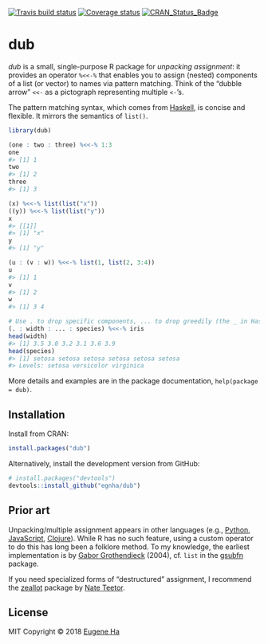 
<!-- README.md is generated from README.Rmd. Please edit that file -->

[![Travis build
status](https://travis-ci.org/egnha/dub.svg?branch=master)](https://travis-ci.org/egnha/dub)
[![Coverage
status](https://codecov.io/gh/egnha/dub/branch/master/graph/badge.svg)](https://codecov.io/github/egnha/dub?branch=master)
[![CRAN\_Status\_Badge](http://www.r-pkg.org/badges/version/dub)](https://cran.r-project.org/package=dub)

# dub

*dub* is a small, single-purpose R package for *unpacking assignment*:
it provides an operator `%<<-%` that enables you to assign (nested)
components of a list (or vector) to names via pattern matching. Think of
the “dubble arrow” `<<-` as a pictograph representing multiple `<-`’s.

The pattern matching syntax, which comes from
[Haskell](https://en.wikibooks.org/wiki/Haskell/Pattern_matching), is
concise and flexible. It mirrors the semantics of `list()`.

``` r
library(dub)

(one : two : three) %<<-% 1:3
one
#> [1] 1
two
#> [1] 2
three
#> [1] 3

(x) %<<-% list(list("x"))
((y)) %<<-% list(list("y"))
x
#> [[1]]
#> [1] "x"
y
#> [1] "y"

(u : (v : w)) %<<-% list(1, list(2, 3:4))
u
#> [1] 1
v
#> [1] 2
w
#> [1] 3 4

# Use . to drop specific components, ... to drop greedily (the _ in Haskell)
(. : width : ... : species) %<<-% iris
head(width)
#> [1] 3.5 3.0 3.2 3.1 3.6 3.9
head(species)
#> [1] setosa setosa setosa setosa setosa setosa
#> Levels: setosa versicolor virginica
```

More details and examples are in the package documentation,
`help(package = dub)`.

## Installation

Install from CRAN:

``` r
install.packages("dub")
```

Alternatively, install the development version from GitHub:

``` r
# install.packages("devtools")
devtools::install_github("egnha/dub")
```

## Prior art

Unpacking/multiple assignment appears in other languages (e.g.,
[Python](https://docs.python.org/3/tutorial/datastructures.html#tuples-and-sequences),
[JavaScript](https://developer.mozilla.org/en-US/docs/Web/JavaScript/Reference/Operators/Destructuring_assignment),
[Clojure](https://clojure.org/guides/destructuring)). While R has no
such feature, using a custom operator to do this has long been a
folklore method. To my knowledge, the earliest implementation is by
[Gabor
Grothendieck](https://stat.ethz.ch/pipermail/r-help/2004-June/053343.html)
(2004), cf. `list` in the
[gsubfn](https://cran.r-project.org/package=gsubfn) package.

If you need specialized forms of “destructured” assignment, I recommend
the [zeallot](https://github.com/nteetor/zeallot) package by [Nate
Teetor](https://github.com/nteetor).

## License

MIT Copyright © 2018 [Eugene Ha](https://github.com/egnha)
